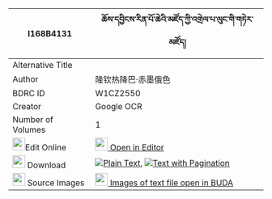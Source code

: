 |I168B4131|ཆོས་དབྱིངས་རིན་པོ་ཆེའི་མཛོད་ཀྱི་འགྲེལ་པ་ལུང་གི་གཏེར་མཛོད། 
| --- | --- 
|Alternative Title |
|Author| 隆钦热降巴·赤墨俄色
|BDRC ID | W1CZ2550
|Creator | Google OCR
|Number of Volumes| 1
|<img width="25" src="https://img.icons8.com/color/25/000000/edit-property.png">Edit Online| [<img width="25" src="https://avatars.githubusercontent.com/u/45091458?s=200&v=4"> Open in Editor](http://editor.openpecha.org/I168B4131)
|<img width="25" src="https://img.icons8.com/fluent/48/000000/download-2.png"/>  Download | [![](https://img.icons8.com/color/20/000000/txt.png)Plain Text](https://github.com/Openpecha/I168B4131/releases/download/v1/choying_rinpoche_i_dzo_kyi_dre_plain_I168B4131.zip), [![](https://img.icons8.com/color/20/000000/txt.png)Text with Pagination](https://github.com/Openpecha/I168B4131/releases/download/v1/choying_rinpoche_i_dzo_kyi_dre_pages_I168B4131.zip)
|<img width="25" src="https://img.icons8.com/plasticine/100/000000/pictures-folder.png"/>  Source Images | [<img width="25" src="https://library.bdrc.io/icons/BUDA-small.svg"> Images of text file open in BUDA](https://library.bdrc.io/show/bdr:W1CZ2550)